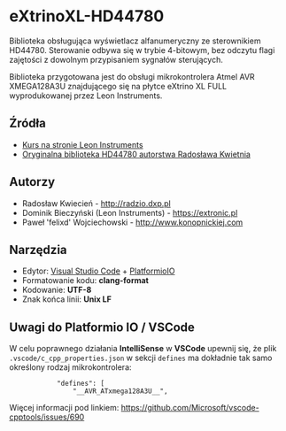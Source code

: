 # eXtrinoXL-HD44780
Biblioteka obsługująca wyświetlacz alfanumeryczny ze sterownikiem HD44780. Sterowanie odbywa się w trybie 4-bitowym, bez odczytu flagi zajętości z dowolnym przypisaniem sygnałów sterujących.

Biblioteka przygotowana jest do obsługi mikrokontrolera Atmel AVR XMEGA128A3U znajdującego się na płytce eXtrino XL FULL wyprodukowanej przez Leon Instruments.


## Źródła
* [Kurs na stronie Leon Instruments](https://extronic.pl/content/48-kurs-xmega-wyswietlacz-lcd)
* [Oryginalna biblioteka HD44780 autorstwa Radosława Kwietnia](http://radzio.dxp.pl)

## Autorzy
* Radosław Kwiecień - <http://radzio.dxp.pl>
* Dominik Bieczyński (Leon Instruments) - <https://extronic.pl>
* Paweł 'felixd' Wojciechowski - <http://www.konopnickiej.com>

## Narzędzia

 * Edytor: [Visual Studio Code](https://code.visualstudio.com/) + [PlatformioIO](http://platformio.org/)
 * Formatowanie kodu: **clang-format**
 * Kodowanie: **UTF-8**
 * Znak końca linii: **Unix LF**

 ## Uwagi do Platformio IO / VSCode

W celu poprawnego działania **IntelliSense** w **VSCode** upewnij się, że plik `.vscode/c_cpp_properties.json` w sekcji `defines` ma dokładnie tak samo określony rodzaj mikrokontrolera:

```
            "defines": [
                "__AVR_ATxmega128A3U__",
```

Więcej informacji pod linkiem: https://github.com/Microsoft/vscode-cpptools/issues/690
